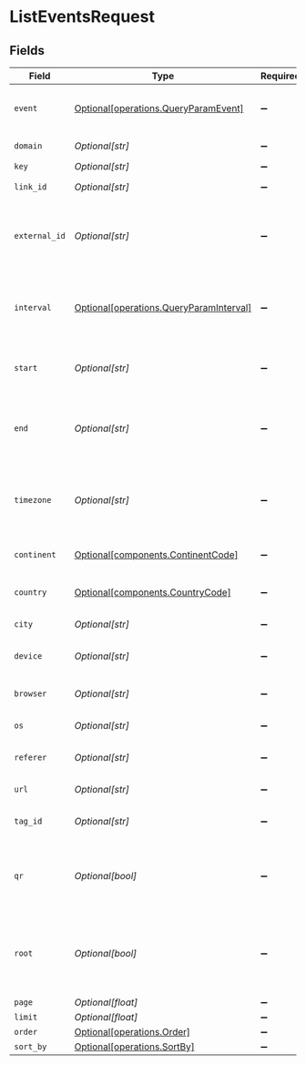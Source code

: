 # ListEventsRequest


## Fields

| Field                                                                                                                    | Type                                                                                                                     | Required                                                                                                                 | Description                                                                                                              | Example                                                                                                                  |
| ------------------------------------------------------------------------------------------------------------------------ | ------------------------------------------------------------------------------------------------------------------------ | ------------------------------------------------------------------------------------------------------------------------ | ------------------------------------------------------------------------------------------------------------------------ | ------------------------------------------------------------------------------------------------------------------------ |
| `event`                                                                                                                  | [Optional[operations.QueryParamEvent]](../../models/operations/queryparamevent.md)                                       | :heavy_minus_sign:                                                                                                       | The type of event to retrieve analytics for. Defaults to 'clicks'.                                                       |                                                                                                                          |
| `domain`                                                                                                                 | *Optional[str]*                                                                                                          | :heavy_minus_sign:                                                                                                       | The domain to filter analytics for.                                                                                      |                                                                                                                          |
| `key`                                                                                                                    | *Optional[str]*                                                                                                          | :heavy_minus_sign:                                                                                                       | The short link slug.                                                                                                     |                                                                                                                          |
| `link_id`                                                                                                                | *Optional[str]*                                                                                                          | :heavy_minus_sign:                                                                                                       | The unique ID of the short link on Dub.                                                                                  |                                                                                                                          |
| `external_id`                                                                                                            | *Optional[str]*                                                                                                          | :heavy_minus_sign:                                                                                                       | This is the ID of the link in the your database. Must be prefixed with 'ext_' when passed as a query parameter.          |                                                                                                                          |
| `interval`                                                                                                               | [Optional[operations.QueryParamInterval]](../../models/operations/queryparaminterval.md)                                 | :heavy_minus_sign:                                                                                                       | The interval to retrieve events for. Takes precedence over start and end. If undefined, defaults to 24h.                 |                                                                                                                          |
| `start`                                                                                                                  | *Optional[str]*                                                                                                          | :heavy_minus_sign:                                                                                                       | The start date and time when to retrieve analytics from.                                                                 |                                                                                                                          |
| `end`                                                                                                                    | *Optional[str]*                                                                                                          | :heavy_minus_sign:                                                                                                       | The end date and time when to retrieve analytics from. If not provided, defaults to the current date.                    |                                                                                                                          |
| `timezone`                                                                                                               | *Optional[str]*                                                                                                          | :heavy_minus_sign:                                                                                                       | The IANA time zone code for aligning timeseries granularity (e.g. America/New_York). Defaults to UTC.                    | America/New_York                                                                                                         |
| `continent`                                                                                                              | [Optional[components.ContinentCode]](../../models/components/continentcode.md)                                           | :heavy_minus_sign:                                                                                                       | The continent to retrieve analytics for.                                                                                 |                                                                                                                          |
| `country`                                                                                                                | [Optional[components.CountryCode]](../../models/components/countrycode.md)                                               | :heavy_minus_sign:                                                                                                       | The country to retrieve analytics for.                                                                                   |                                                                                                                          |
| `city`                                                                                                                   | *Optional[str]*                                                                                                          | :heavy_minus_sign:                                                                                                       | The city to retrieve analytics for.                                                                                      | New York                                                                                                                 |
| `device`                                                                                                                 | *Optional[str]*                                                                                                          | :heavy_minus_sign:                                                                                                       | The device to retrieve analytics for.                                                                                    | Desktop                                                                                                                  |
| `browser`                                                                                                                | *Optional[str]*                                                                                                          | :heavy_minus_sign:                                                                                                       | The browser to retrieve analytics for.                                                                                   | Chrome                                                                                                                   |
| `os`                                                                                                                     | *Optional[str]*                                                                                                          | :heavy_minus_sign:                                                                                                       | The OS to retrieve analytics for.                                                                                        | Windows                                                                                                                  |
| `referer`                                                                                                                | *Optional[str]*                                                                                                          | :heavy_minus_sign:                                                                                                       | The referer to retrieve analytics for.                                                                                   | google.com                                                                                                               |
| `url`                                                                                                                    | *Optional[str]*                                                                                                          | :heavy_minus_sign:                                                                                                       | The URL to retrieve analytics for.                                                                                       |                                                                                                                          |
| `tag_id`                                                                                                                 | *Optional[str]*                                                                                                          | :heavy_minus_sign:                                                                                                       | The tag ID to retrieve analytics for.                                                                                    |                                                                                                                          |
| `qr`                                                                                                                     | *Optional[bool]*                                                                                                         | :heavy_minus_sign:                                                                                                       | Filter for QR code scans. If true, filter for QR codes only. If false, filter for links only. If undefined, return both. |                                                                                                                          |
| `root`                                                                                                                   | *Optional[bool]*                                                                                                         | :heavy_minus_sign:                                                                                                       | Filter for root domains. If true, filter for domains only. If false, filter for links only. If undefined, return both.   |                                                                                                                          |
| `page`                                                                                                                   | *Optional[float]*                                                                                                        | :heavy_minus_sign:                                                                                                       | N/A                                                                                                                      |                                                                                                                          |
| `limit`                                                                                                                  | *Optional[float]*                                                                                                        | :heavy_minus_sign:                                                                                                       | N/A                                                                                                                      |                                                                                                                          |
| `order`                                                                                                                  | [Optional[operations.Order]](../../models/operations/order.md)                                                           | :heavy_minus_sign:                                                                                                       | N/A                                                                                                                      |                                                                                                                          |
| `sort_by`                                                                                                                | [Optional[operations.SortBy]](../../models/operations/sortby.md)                                                         | :heavy_minus_sign:                                                                                                       | N/A                                                                                                                      |                                                                                                                          |